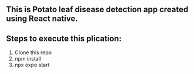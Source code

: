 ## This is Potato leaf disease detection app created using React native.


## Steps to execute this plication:
1. Clone this repo
2. npm install
3. npx expo start
